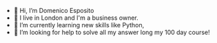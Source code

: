 - 👋 Hi, I’m Domenico Esposito 
- 👀 I live in London and I'm a business owner.
- 🌱 I’m currently learning new skills like Python,
- 💞️ I’m looking for help to solve all my answer long my 100 day course!


<!---
Kremesy94/Kremesy94 is a ✨ special ✨ repository because its `README.md` (this file) appears on your GitHub profile.
You can click the Preview link to take a look at your changes.
--->
